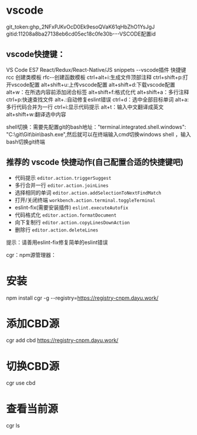 # vscode
git_token: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
gitid:11208a8ba27138eb6cd05ec18c0fe30b---VSCODE配置id

## vscode快捷键：
VS Code ES7 React/Redux/React-Native/JS snippets  --vscode插件  快捷键 rcc 创建类模板  rfc--创建函数模板
ctrl+alt+i:生成文件顶部注释
ctrl+shift+p:打开vscode配置
alt+shift+u:上传vscode配置
alt+shift+d:下载vscode配置
alt+w：在所选内容前添加闭合标签
alt+shift+f:格式化代
alt+shift+a：多行注释
ctrl+p:快速查找文件
alt+.:自动修复eslint错误
ctrl+d：选中全部目标单词
alt+a:多行代码合并为一行
ctrl+i:显示代码提示
alt+t：输入中文翻译成英文
alt+shift+w:翻译选中内容

shell切换：需要先配置git的bash地址："terminal.integrated.shell.windows": "C:\\git\\Git\\bin\\bash.exe",然后就可以在终端输入cmd切换windows shell ，输入bash切换git终端

## 推荐的 vscode 快捷动作(自己配置合适的快捷键吧)
- 代码提示 `editor.action.triggerSuggest`
- 多行合并一行 `editor.action.joinLines`
- 选择相同的单词 `editor.action.addSelectionToNextFindMatch`
- 打开/关闭终端 `workbench.action.terminal.toggleTerminal`
- eslint-fix(需要安装插件) `eslint.executeAutofix`
- 代码格式化 `editor.action.formatDocument`
- 向下复制行 `editor.action.copyLinesDownAction`
- 删除行 `editor.action.deleteLines`

提示：请善用eslint-fix修复简单的eslint错误

cgr：npm源管理器：
  # 安装
  npm install cgr -g --registry=https://registry-cnpm.dayu.work/

  # 添加CBD源
  cgr add cbd https://registry-cnpm.dayu.work/

  # 切换CBD源
  cgr use cbd

  # 查看当前源
  cgr ls


